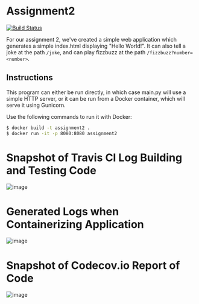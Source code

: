 # Assignment2
[![Build Status](https://travis-ci.com/CPS847-Group-15/Assignment2.svg?branch=main)](https://travis-ci.com/CPS847-Group-15/Assignment2)

For our assignment 2, we've created a simple web application which
generates a simple index.html displaying "Hello World!". It can
also tell a joke at the path `/joke`, and can play fizzbuzz at the
path `/fizzbuzz?number=<number>`.

## Instructions
This program can either be run directly, in which case main.py will use
a simple HTTP server, or it can be run from a Docker container, which 
will serve it using Gunicorn.

Use the following commands to run it with Docker:
```bash
$ docker build -t assignment2 .
$ docker run -it -p 8080:8080 assignment2
```

# Snapshot of Travis CI Log Building and Testing Code

![image](https://imgur.com/a/CD9dglS)


# Generated Logs when Containerizing Application

![image](https://user-images.githubusercontent.com/17459855/114326955-21414700-9b05-11eb-9a1a-3e705d585b61.png)


# Snapshot of Codecov.io Report of Code

![image](https://user-images.githubusercontent.com/17459855/114326974-2a321880-9b05-11eb-8581-53553f50085b.png)
